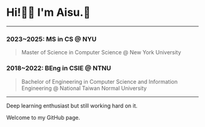 # Hi!👋🏻 I'm Aisu.🧊
---
### 2023~2025: MS in CS @ NYU
> Master of Science in Computer Science @ New York University
### 2018~2022: BEng in CSIE  @ NTNU
> Bachelor of Engineering in Computer Science and Information Engineering @ National Taiwan Normal University
---
Deep learning enthusiast but still working hard on it.

Welcome to my GitHub page.
